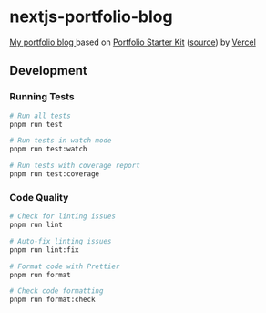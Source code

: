 # nextjs-portfolio-blog
[My portfolio blog ](https://kei9o.me/) based on [Portfolio Starter Kit](https://vercel.com/templates/next.js/portfolio-starter-kit)  ([source](https://github.com/vercel/examples/tree/main/solutions/blog)) by [Vercel](https://vercel.com/home)

## Development

### Running Tests

```bash
# Run all tests
pnpm run test

# Run tests in watch mode
pnpm run test:watch

# Run tests with coverage report
pnpm run test:coverage
```

### Code Quality

```bash
# Check for linting issues
pnpm run lint

# Auto-fix linting issues
pnpm run lint:fix

# Format code with Prettier
pnpm run format

# Check code formatting
pnpm run format:check
```
